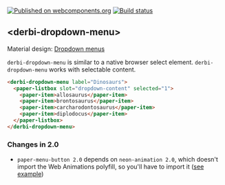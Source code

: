 [![Published on webcomponents.org](https://img.shields.io/badge/webcomponents.org-published-blue.svg)](https://beta.webcomponents.org/element/TherapyChat/derbi-dropdown-menu)
[![Build status](https://travis-ci.org/TherapyChat/derbi-dropdown-menu.svg?branch=master)](https://travis-ci.org/TherapyChat/derbi-dropdown-menu)

## &lt;derbi-dropdown-menu&gt;

Material design: [Dropdown menus](https://material.io/guidelines/components/buttons.html#buttons-dropdown-buttons)

`derbi-dropdown-menu` is similar to a native browser select element.
`derbi-dropdown-menu` works with selectable content.

<!---
```
<custom-element-demo>
  <template>
    <script src="../webcomponentsjs/webcomponents-lite.js"></script>
    <link rel="import" href="../neon-animation/web-animations.html">
    <link rel="import" href="derbi-dropdown-menu.html">
    <link rel="import" href="../paper-item/paper-item.html">
    <link rel="import" href="../paper-listbox/paper-listbox.html">
    <link rel="import" href="../iron-demo-helpers/demo-pages-shared-styles.html">
    <style is="custom-style" include="demo-pages-shared-styles">
      derbi-dropdown-menu, paper-listbox {
        width: 250px;
      }
      derbi-dropdown-menu {
        height: 200px;
        margin: auto;
        display: block;
      }
    </style>
    <next-code-block></next-code-block>
  </template>
</custom-element-demo>
```
-->
```html
<derbi-dropdown-menu label="Dinosaurs">
  <paper-listbox slot="dropdown-content" selected="1">
    <paper-item>allosaurus</paper-item>
    <paper-item>brontosaurus</paper-item>
    <paper-item>carcharodontosaurus</paper-item>
    <paper-item>diplodocus</paper-item>
  </paper-listbox>
</derbi-dropdown-menu>
```

### Changes in 2.0
- `paper-menu-button 2.0` depends on `neon-animation 2.0`, which doesn't import the Web Animations polyfill, so you'll have to import it ([see example](demo/index.html))
